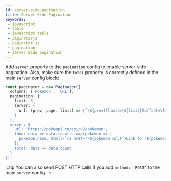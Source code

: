 ```yaml
---
id: server-side-pagination
title: Server Side Pagination
keywords:
 - javascript
 - table
 - javascript table
 - paginatorjs
 - paginator js
 - pagination
 - server side pagination
---
```


Add `server` property to the `pagination` config to enable server-side pagination. Also, make sure the `total` property
is correctly defined in the main `server` config block:

```ts paginator
const paginator = new Paginator({
  columns: ['Pokemon', 'URL'],
  pagination: {
    limit: 5,
    server: {
      url: (prev, page, limit) => \`\${prev}?limit=\${limit}&offset=\${page * limit}\`
    }
  },
  server: {
    url: 'https://pokeapi.co/api/v2/pokemon',
    then: data => data.results.map(pokemon => [
      pokemon.name, html(\`<a href='\${pokemon.url}'>Link to \${pokemon.name}</a>\`)
    ]),
    total: data => data.count
  } 
});
```

:::tip
You can also send POST HTTP calls if you add `method: 'POST'` to the main `server` config.
:::
